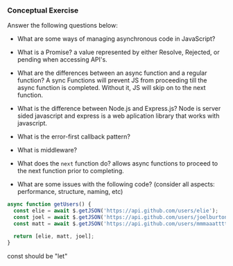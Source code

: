 ### Conceptual Exercise

Answer the following questions below:

- What are some ways of managing asynchronous code in JavaScript?

- What is a Promise?
  a value represented by either Resolve, Rejected, or pending when accessing API's.

- What are the differences between an async function and a regular function?
  A sync Functions will prevent JS from proceeding till the async function is completed. Without it, JS will skip on to the next function.

- What is the difference between Node.js and Express.js?
  Node is server sided javascript and express is a web aplication library that works with javascript. 

- What is the error-first callback pattern?

- What is middleware?

- What does the `next` function do?
  allows async functions to proceed to the next function prior to completing. 

- What are some issues with the following code? (consider all aspects: performance, structure, naming, etc)

```js
async function getUsers() {
  const elie = await $.getJSON('https://api.github.com/users/elie');
  const joel = await $.getJSON('https://api.github.com/users/joelburton');
  const matt = await $.getJSON('https://api.github.com/users/mmmaaatttttt');

  return [elie, matt, joel];
}
```
const should be "let"

